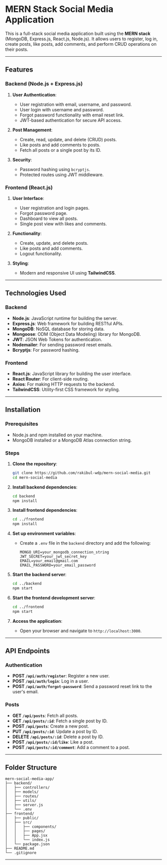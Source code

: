 # **MERN Stack Social Media Application**

This is a full-stack social media application built using the **MERN stack** (MongoDB, Express.js, React.js, Node.js). It allows users to register, log in, create posts, like posts, add comments, and perform CRUD operations on their posts.

---

## **Features**

### **Backend (Node.js + Express.js)**

1. **User Authentication**:

   - User registration with email, username, and password.
   - User login with username and password.
   - Forgot password functionality with email reset link.
   - JWT-based authentication for secure API access.

2. **Post Management**:

   - Create, read, update, and delete (CRUD) posts.
   - Like posts and add comments to posts.
   - Fetch all posts or a single post by its ID.

3. **Security**:
   - Password hashing using `bcryptjs`.
   - Protected routes using JWT middleware.

### **Frontend (React.js)**

1. **User Interface**:

   - User registration and login pages.
   - Forgot password page.
   - Dashboard to view all posts.
   - Single post view with likes and comments.

2. **Functionality**:

   - Create, update, and delete posts.
   - Like posts and add comments.
   - Logout functionality.

3. **Styling**:
   - Modern and responsive UI using **TailwindCSS**.

---

## **Technologies Used**

### **Backend**

- **Node.js**: JavaScript runtime for building the server.
- **Express.js**: Web framework for building RESTful APIs.
- **MongoDB**: NoSQL database for storing data.
- **Mongoose**: ODM (Object Data Modeling) library for MongoDB.
- **JWT**: JSON Web Tokens for authentication.
- **Nodemailer**: For sending password reset emails.
- **Bcryptjs**: For password hashing.

### **Frontend**

- **React.js**: JavaScript library for building the user interface.
- **React Router**: For client-side routing.
- **Axios**: For making HTTP requests to the backend.
- **TailwindCSS**: Utility-first CSS framework for styling.

---

## **Installation**

### **Prerequisites**

- Node.js and npm installed on your machine.
- MongoDB installed or a MongoDB Atlas connection string.

### **Steps**

1. **Clone the repository**:

   ```bash
   git clone https://github.com/rakibul-wdp/mern-social-media.git
   cd mern-social-media
   ```

2. **Install backend dependencies**:

   ```bash
   cd backend
   npm install
   ```

3. **Install frontend dependencies**:

   ```bash
   cd ../frontend
   npm install
   ```

4. **Set up environment variables**:

   - Create a `.env` file in the `backend` directory and add the following:
     ```env
     MONGO_URI=your_mongodb_connection_string
     JWT_SECRET=your_jwt_secret_key
     EMAIL=your_email@gmail.com
     EMAIL_PASSWORD=your_email_password
     ```

5. **Start the backend server**:

   ```bash
   cd ../backend
   npm start
   ```

6. **Start the frontend development server**:

   ```bash
   cd ../frontend
   npm start
   ```

7. **Access the application**:
   - Open your browser and navigate to `http://localhost:3000`.

---

## **API Endpoints**

### **Authentication**

- **POST `/api/auth/register`**: Register a new user.
- **POST `/api/auth/login`**: Log in a user.
- **POST `/api/auth/forgot-password`**: Send a password reset link to the user's email.

### **Posts**

- **GET `/api/posts`**: Fetch all posts.
- **GET `/api/posts/:id`**: Fetch a single post by ID.
- **POST `/api/posts`**: Create a new post.
- **PUT `/api/posts/:id`**: Update a post by ID.
- **DELETE `/api/posts/:id`**: Delete a post by ID.
- **POST `/api/posts/:id/like`**: Like a post.
- **POST `/api/posts/:id/comment`**: Add a comment to a post.

---

## **Folder Structure**

```
mern-social-media-app/
├── backend/
│   ├── controllers/
│   ├── models/
│   ├── routes/
│   ├── utils/
│   ├── server.js
│   └── .env
├── frontend/
│   ├── public/
│   ├── src/
│   │   ├── components/
│   │   ├── pages/
│   │   ├── App.jsx
│   │   └── index.js
│   └── package.json
├── README.md
└── .gitignore
```

---
